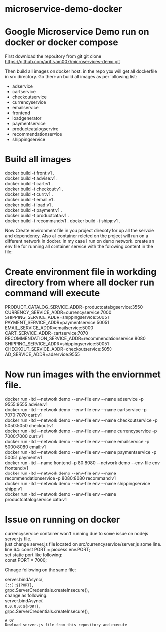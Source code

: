 # microservice-demo-docker
# Google Microservice Demo run on docker or docker compose
First download the repository from git 
git clone https://github.com/arifislam007/microservices-demo.git

Then build all images on docker host. in the repo you will get all dockerfile in src directory. Go there an build all images as per following list:
- adservice
- cartservice
- checkoutservice
- currencyservice
- emailservice
- frontend
- loadgenerator
- paymentservice
- productcatalogservice
- recommendationservice
- shippingservice

# Build all images </br>
docker build -t front:v1 . </br>
docker build -t advise:v1 . </br>
docker build -t cart:v1 . </br>
docker build -t checkout:v1 . </br>
docker build -t curr:v1 . </br>
docker build -t email:v1 . </br>
docker build -t load:v1 . </br>
docker build -t payment:v1 . </br>
docker build -t productcata:v1 . </br>
docker build -t recommand:v1 .
docker build -t shipp:v1 .


Now Create environment file in you project direcoty for up all the servcie and dependency. Also all container releted on the project will run on a different network in docker. In my case I run on demo network. 
create an env file for running all container service with the following content in the file:
# Create environment file in workding directory from where all docker run command will execute
PRODUCT_CATALOG_SERVICE_ADDR=productcatalogservice:3550 </br>
CURRENCY_SERVICE_ADDR=currencyservice:7000 </br>
SHIPPING_SERVICE_ADDR=shippingservice:50051 </br>
PAYMENT_SERVICE_ADDR=paymentservice:50051 </br>
EMAIL_SERVICE_ADDR=emailservice:5000 </br>
CART_SERVICE_ADDR=cartservice:7070 </br>
RECOMMENDATION_SERVICE_ADDR=recommendationservice:8080 </br>
SHIPPING_SERVICE_ADDR=shippingservice:50051 </br>
CHECKOUT_SERVICE_ADDR=checkoutservice:5050 </br>
AD_SERVICE_ADDR=adservice:9555 </br>

# Now run images with the enviornmet file.

docker run -itd --network demo --env-file env --name adservice -p 9555:9555 advise:v1 </br>
docker run -itd --network demo --env-file env --name cartservice -p 7070:7070 cart:v1 </br>
docker run -itd --network demo --env-file env --name checkoutservice -p 5050:5050 checkout:v1 </br>
docker run -itd --network demo --env-file env --name currencyservice -p 7000:7000 curr:v1 </br>
docker run -itd --network demo --env-file env --name emailservice -p 5000:8080 email:v1 </br>
docker run -itd --network demo --env-file env --name paymentservice -p 50051 payment:v1 </br>
docker run -itd --name frontend -p 80:8080 --network demo --env-file env frontend:v1 </br>
docker run -itd --network demo --env-file env --name recommendationservice -p 8080:8080 recommand:v1 </br>
docker run -itd --network demo --env-file env --name shippingservice shipp:v1 </br>
docker run -itd --network demo --env-file env --name productcatalogservice cata:v1 </br>

# Issue on running on docker 
currencyservice container won't running due to some issue on nodejs server.js file. </br>
just change server.js file located on src/currencyservice/server.js some line. </br>
line 64: const PORT = process.env.PORT; </br> 
set static port like following: </br>
const PORT = 7000; </br> 

Chnage following on the same file: </br>

server.bindAsync( </br>
    `[::]:${PORT}`, </br>
    grpc.ServerCredentials.createInsecure(), </br>
change as following:</br>
server.bindAsync( </br>
    `0.0.0.0:${PORT}`, </br>
    grpc.ServerCredentials.createInsecure(), </br>

    # Or 
    Dowload server.js file from this repository and execute 

